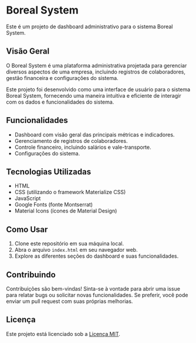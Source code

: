 # Boreal System

Este é um projeto de dashboard administrativo para o sistema Boreal System.

## Visão Geral

O Boreal System é uma plataforma administrativa projetada para gerenciar diversos aspectos de uma empresa, incluindo registros de colaboradores, gestão financeira e configurações do sistema.

Este projeto foi desenvolvido como uma interface de usuário para o sistema Boreal System, fornecendo uma maneira intuitiva e eficiente de interagir com os dados e funcionalidades do sistema.

## Funcionalidades

- Dashboard com visão geral das principais métricas e indicadores.
- Gerenciamento de registros de colaboradores.
- Controle financeiro, incluindo salários e vale-transporte.
- Configurações do sistema.

## Tecnologias Utilizadas

- HTML
- CSS (utilizando o framework Materialize CSS)
- JavaScript
- Google Fonts (fonte Montserrat)
- Material Icons (ícones de Material Design)

## Como Usar

1. Clone este repositório em sua máquina local.
2. Abra o arquivo `index.html` em seu navegador web.
3. Explore as diferentes seções do dashboard e suas funcionalidades.

## Contribuindo

Contribuições são bem-vindas! Sinta-se à vontade para abrir uma issue para relatar bugs ou solicitar novas funcionalidades. Se preferir, você pode enviar um pull request com suas próprias melhorias.

## Licença

Este projeto está licenciado sob a [Licença MIT](LICENSE).
